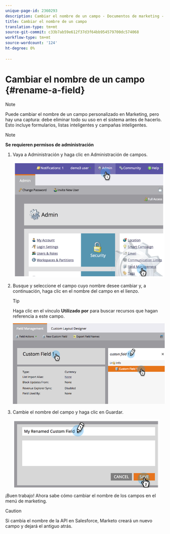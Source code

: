 ```yaml
---
unique-page-id: 2360293
description: Cambiar el nombre de un campo - Documentos de marketing - Documentación del producto
title: Cambiar el nombre de un campo
translation-type: tm+mt
source-git-commit: c33b7ab59e612f37d3f64bb954579700dc574068
workflow-type: tm+mt
source-wordcount: '124'
ht-degree: 0%

---
```



# Cambiar el nombre de un campo {#rename-a-field}

>[!NOTE]
>
>Puede cambiar el nombre de un campo personalizado en Marketing, pero hay una captura: debe eliminar todo su uso en el sistema antes de hacerlo. Esto incluye formularios, listas inteligentes y campañas inteligentes.

>[!NOTE]
>
>**Se requieren permisos de administración**

1. Vaya a Administración y haga clic en Administración de campos.

   ![](assets/image2014-9-24-14-3a2-3a25.png)

1. Busque y seleccione el campo cuyo nombre desee cambiar y, a continuación, haga clic en el nombre del campo en el lienzo.

   >[!TIP]
   >
   >Haga clic en el vínculo **Utilizado por** para buscar recursos que hagan referencia a este campo.

   ![](assets/changefieldname.png)

1. Cambie el nombre del campo y haga clic en Guardar.

   ![](assets/image2014-9-24-14-2-55.png)

¡Buen trabajo! Ahora sabe cómo cambiar el nombre de los campos en el menú de marketing.

>[!CAUTION]
>
>Si cambia el nombre de la API en Salesforce, Marketo creará un nuevo campo y dejará el antiguo atrás.

